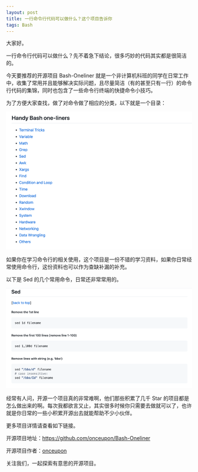 ```yaml
---
layout: post
title: 一行命令行代码可以做什么？这个项目告诉你
tags: Bash
---
```


大家好。

一行命令行代码可以做什么？先不着急下结论，很多巧妙的代码其实都是很简洁的。

今天要推荐的开源项目 Bash-Oneliner 就是一个非计算机科班的同学在日常工作中，收集了常用并且能够解决实际问题，且尽量简洁（有的甚至只有一行）的命令行代码的集锦，同时也包含了一些命令行终端的快捷命令小技巧。

为了方便大家查找，做了对命令做了相应的分类，以下就是一个目录：

![image-20220717223907330](https://raw.githubusercontent.com/ZhuPeng/pic/master/images/compress_image-20220717223907330.png)

如果你在学习命令行的相关使用，这个项目是一份不错的学习资料，如果你日常经常使用命令行，这份资料也可以作为查缺补漏的补充。

以下是 Sed 的几个常用命令，日常还非常常用的。

![image-20220717224209539](https://raw.githubusercontent.com/ZhuPeng/pic/master/images/compress_image-20220717224209539.png)

经常有人问，开源一个项目真的非常难啊，他们那些积累了几千 Star 的项目都是怎么做出来的啊。每次我都欲言又止，其实很多时候你只需要去做就可以了，也许就是你日常的一些小积累开源出去就能帮助不少小伙伴。

更多项目详情请查看如下链接。

开源项目地址：https://github.com/onceupon/Bash-Oneliner

开源项目作者：[onceupon](https://github.com/onceupon)

关注我们，一起探索有意思的开源项目。